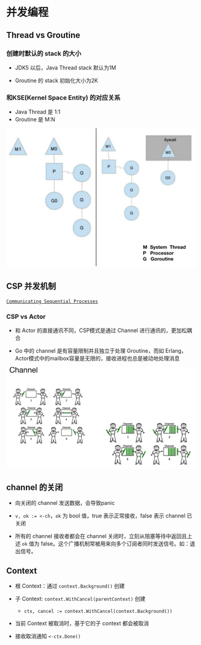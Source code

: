 # 并发编程

## Thread vs Groutine

### 创建时默认的 stack 的大小

+ JDK5 以后，Java Thread stack 默认为1M

+ Groutine 的 stack 初始化大小为2K

### 和KSE(Kernel Space Entity) 的对应关系

+ Java Thread 是 1:1
+ Groutine 是 M:N

![image-20201118153647494](image-20201118153647494.png)

## CSP 并发机制

[`Communicating Sequential Processes`](https://en.wikipedia.org/wiki/Communicating_sequential_processes)

### CSP vs Actor

+ 和  Actor 的直接通讯不同，CSP模式是通过 Channel 进行通讯的，更加松耦合

+ Go 中的 channel 是有容量限制并且独立于处理 Groutine，而如 Erlang，Actor模式中的mailbox容量是无限的，接收进程也总是被动地处理消息

![image-20201118162345387](image-20201118162345387.png)

## channel 的关闭

+ 向关闭的 channel 发送数据，会导致panic

+ `v, ok := <-ch`，`ok` 为 bool 值，true 表示正常接收，false 表示 channel 已关闭

+ 所有的 channel 接收者都会在 channel 关闭时，立刻从阻塞等待中返回且上述 `ok` 值为 false。这个广播机制常被用来向多个订阅者同时发送信号。如：退出信号。

## Context

+ 根 Context：通过 `context.Background()` 创建

+ 子 Context: `context.WithCancel(parentContext)` 创建
	
	+ `ctx, cancel := context.WithCancel(context.Background())`
	
+ 当前 Context 被取消时，基于它的子 context 都会被取消

+ 接收取消通知 `<-ctx.Done()`
